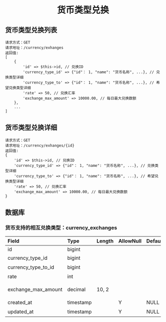 <h1 align="center">货币类型兑换</h1>

## 货币类型兑换列表
```
请求方式：GET
请求地址：/currency/exhanges
返回值:
[
    {
        'id' => $this->id, // 兑换ID
        'currency_type_id' => {"id"： 1, "name": "货币名称", ...}, // 兑换类型详细
        'currency_type_to' => {"id"： 1, "name": "货币名称", ...}, // 希望兑换类型详细
        'rate' => 50, // 兑换汇率
        'exchange_max_amount' => 10000.00, // 每日最大兑换数额
    },
    ...
]
```

## 货币类型兑换详细
```
请求方式：GET
请求地址：/currency/exhanges/{id}
返回值:
{
    'id' => $this->id, // 兑换ID
    'currency_type_id' => {"id"： 1, "name": "货币名称", ...}, // 兑换类型详细
    'currency_type_to' => {"id"： 1, "name": "货币名称", ...}, // 希望兑换类型详细
    'rate' => 50, // 兑换汇率
    'exchange_max_amount' => 10000.00, // 每日最大兑换数额
}
```

## 数据库

### 货币支持的相互兑换类型：currency_exchanges
| Field                 | Type      | Length    | AllowNull | Default   | Comment       |
| :----                 | :----     | :----     | :----     | :----     | :----         |
| id                    | bigint    |           |           |           |               |
| currency_type_id      | bigint    |           |           |           | 兑换？         |
| currency_type_to_id   | bigint    |           |           |           | 兑换成？       |
| rate                  | int       |           |           |           | 兑换汇率       |
| exchange_max_amount   | decimal   | 10, 2     |           |           | 每日最大兑换金额 |
| created_at            | timestamp |           | Y         | NULL      | 创建时间        |
| updated_at            | timestamp |           | Y         | NULL      | 更新时间        |